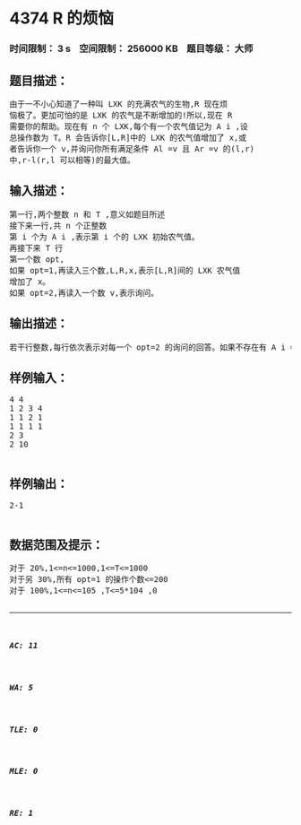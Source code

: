# 4374 R 的烦恼   
### 时间限制： 3 s&nbsp;&nbsp;&nbsp;&nbsp;空间限制： 256000 KB&nbsp;&nbsp;&nbsp;&nbsp;题目等级： 大师  
## 题目描述：  

<pre>
由于一不小心知道了一种叫 LXK 的充满农气的生物,R 现在烦  
恼极了。更加可怕的是 LXK 的农气是不断增加的!所以,现在 R  
需要你的帮助。现在有 n 个 LXK,每个有一个农气值记为 A i ,设  
总操作数为 T。R 会告诉你[L,R]中的 LXK 的农气值增加了 x,或  
者告诉你一个 v,并询问你所有满足条件 Al =v 且 Ar =v 的(l,r)  
中,r-l(r,l 可以相等)的最大值。
</pre>
  
  
## 输入描述：  

<pre>
第一行,两个整数 n 和 T ,意义如题目所述  
接下来一行,共 n 个正整数  
第 i 个为 A i ,表示第 i 个的 LXK 初始农气值。  
再接下来 T 行  
第一个数 opt,  
如果 opt=1,再读入三个数,L,R,x,表示[L,R]间的 LXK 农气值  
增加了 x。  
如果 opt=2,再读入一个数 v,表示询问。
</pre>
  
  
## 输出描述：  

<pre>
若干行整数,每行依次表示对每一个 opt=2 的询问的回答。如果不存在有 A i =v,输出-1。
</pre>
  
  
## 样例输入：  

<pre>
4 4  
1 2 3 4  
1 1 2 1  
1 1 1 1  
2 3  
2 10  

</pre>
  
  
## 样例输出：  

<pre>
2-1  

</pre>
  
  
## 数据范围及提示：  

<pre>
对于 20%,1<=n<=1000,1<=T<=1000  
对于另 30%,所有 opt=1 的操作个数<=200  
对于 100%,1<=n<=105 ,T<=5*104 ,0<A i <=109 ,0<x<=109 ,0<v<=1018
</pre>
  
  
***  

##### AC: 11  
##### WA: 5  
##### TLE: 0  
##### MLE: 0  
##### RE: 1  
